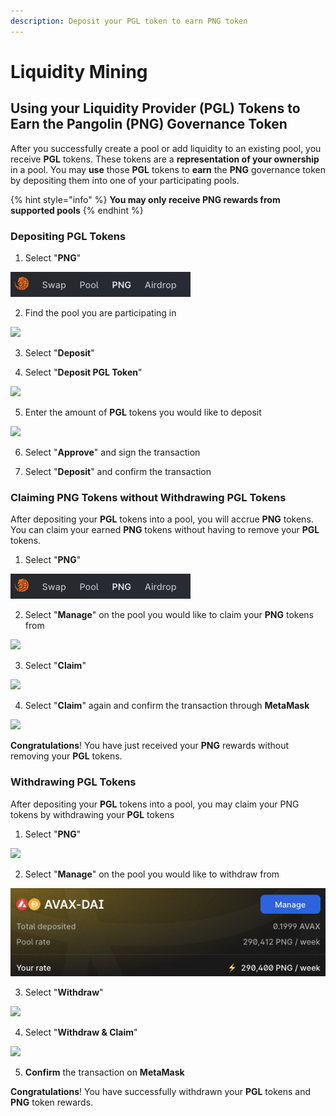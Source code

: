 ```yaml
---
description: Deposit your PGL token to earn PNG token
---
```


# Liquidity Mining

## Using your Liquidity Provider \(PGL\) Tokens to Earn the Pangolin \(PNG\) Governance Token

After you successfully create a pool or add liquidity to an existing pool, you receive **PGL** tokens. These tokens are a **representation of your ownership** in a pool. You may **use** those **PGL** tokens to **earn** the **PNG** governance token by depositing them into one of your participating pools.

{% hint style="info" %}
**You may only receive PNG rewards from supported pools**
{% endhint %}

### Depositing PGL Tokens

1. Select "**PNG**"

![](../.gitbook/assets/pgl1%20%282%29.png)

2. Find the pool you are participating in

![](../.gitbook/assets/pgl2.png)

3. Select "**Deposit**"

4. Select "**Deposit PGL Token**"

![](../.gitbook/assets/pgl3.png)

5. Enter the amount of **PGL** tokens you would like to deposit

![](../.gitbook/assets/pgl4.png)

6. Select "**Approve**" and sign the transaction

7. Select "**Deposit**" and confirm the transaction

### Claiming PNG Tokens without Withdrawing PGL Tokens

After depositing your **PGL** tokens into a pool, you will accrue **PNG** tokens. You can claim your earned **PNG** tokens without having to remove your **PGL** tokens.

1. Select "**PNG**"

![](../.gitbook/assets/pgl1%20%281%29.png)

2. Select "**Manage**" on the pool you would like to claim your **PNG** tokens from

![](../.gitbook/assets/pgl10.png)

3. Select "**Claim**"

![](../.gitbook/assets/pgl7.png)

4. Select "**Claim**" again and confirm the transaction through **MetaMask**

![](../.gitbook/assets/pgl8.png)

**Congratulations**! You have just received your **PNG** rewards without removing your **PGL** tokens.

### Withdrawing PGL Tokens

After depositing your **PGL** tokens into a pool, you may claim your PNG tokens by withdrawing your **PGL** tokens

1. Select "**PNG**"

![](../.gitbook/assets/pgl1.png)

2. Select "**Manage**" on the pool you would like to withdraw from

![](../.gitbook/assets/pgl10%20%281%29.png)

3. Select "**Withdraw**"

![](../.gitbook/assets/pgl11.png)

4. Select "**Withdraw & Claim**"

![](../.gitbook/assets/pgl12.png)

5. **Confirm** the transaction on **MetaMask**

**Congratulations**! You have successfully withdrawn your **PGL** tokens and **PNG** token rewards.

